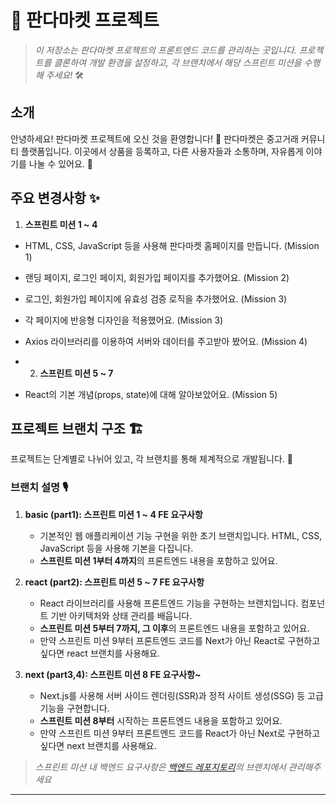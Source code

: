 # 🐼 판다마켓 프로젝트

> _이 저장소는 판다마켓 프로젝트의 프론트엔드 코드를 관리하는 곳입니다. 프로젝트를 클론하여 개발 환경을 설정하고, 각 브랜치에서 해당 스프린트 미션을 수행해 주세요!_ 🛠️

## 소개

안녕하세요! 판다마켓 프로젝트에 오신 것을 환영합니다! 🥳
판다마켓은 중고거래 커뮤니티 플랫폼입니다. 이곳에서 상품을 등록하고, 다른 사용자들과 소통하며, 자유롭게 이야기를 나눌 수 있어요. 🚀

## 주요 변경사항 ✨

1. **스프린트 미션 1 ~ 4**

- HTML, CSS, JavaScript 등을 사용해 판다마켓 홈페이지를 만듭니다. (Mission 1)
- 랜딩 페이지, 로그인 페이지, 회원가입 페이지를 추가했어요. (Mission 2)
- 로그인, 회원가입 페이지에 유효성 검증 로직을 추가했어요. (Mission 3)
- 각 페이지에 반응형 디자인을 적용했어요. (Mission 3)
- Axios 라이브러리를 이용하여 서버와 데이터를 주고받아 봤어요. (Mission 4)

- 2. **스프린트 미션 5 ~ 7**

- React의 기본 개념(props, state)에 대해 알아보았어요. (Mission 5)

## 프로젝트 브랜치 구조 🏗️

프로젝트는 단계별로 나뉘어 있고, 각 브랜치를 통해 체계적으로 개발됩니다. 🎯

### 브랜치 설명 🎙️

1. **basic (part1): 스프린트 미션 1 ~ 4 FE 요구사항**

   - 기본적인 웹 애플리케이션 기능 구현을 위한 초기 브랜치입니다. HTML, CSS, JavaScript 등을 사용해 기본을 다집니다.
   - **스프린트 미션 1부터 4까지**의 프론트엔드 내용을 포함하고 있어요.

2. **react (part2): 스프린트 미션 5 ~ 7 FE 요구사항**

   - React 라이브러리를 사용해 프론트엔드 기능을 구현하는 브랜치입니다. 컴포넌트 기반 아키텍처와 상태 관리를 배웁니다.
   - **스프린트 미션 5부터 7까지, 그 이후**의 프론트엔드 내용을 포함하고 있어요.
   - 만약 스프린트 미션 9부터 프론트엔드 코드를 Next가 아닌 React로 구현하고 싶다면 react 브랜치를 사용해요.

3. **next (part3,4): 스프린트 미션 8 FE 요구사항~**

   - Next.js를 사용해 서버 사이드 렌더링(SSR)과 정적 사이트 생성(SSG) 등 고급 기능을 구현합니다.
   - **스프린트 미션 8부터** 시작하는 프론트엔드 내용을 포함하고 있어요.
   - 만약 스프린트 미션 9부터 프론트엔드 코드를 React가 아닌 Next로 구현하고 싶다면 next 브랜치를 사용해요.

> _스프린트 미션 내 백엔드 요구사항은 [백엔드 레포지토리](https://github.com/codeit-sprint-fullstack/3-sprint-mission-be)의 브랜치에서 관리해주세요_

---
